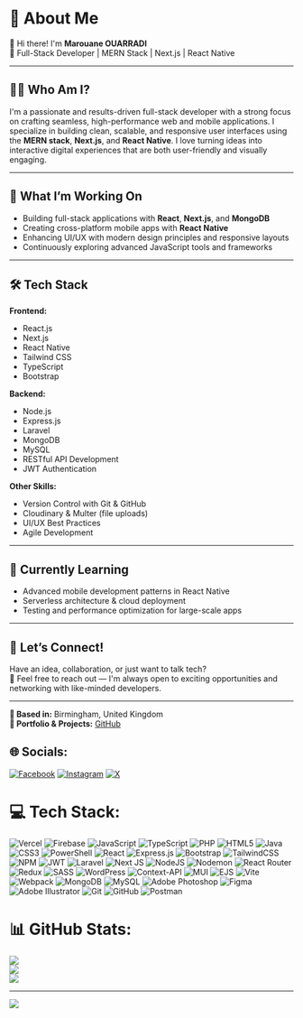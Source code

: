 # 💫 About Me

👋 Hi there! I'm **Marouane OUARRADI**  
🚀 Full-Stack Developer | MERN Stack | Next.js | React Native  

---

## 👨‍💻 Who Am I?

I'm a passionate and results-driven full-stack developer with a strong focus on crafting seamless, high-performance web and mobile applications. I specialize in building clean, scalable, and responsive user interfaces using the **MERN stack**, **Next.js**, and **React Native**. I love turning ideas into interactive digital experiences that are both user-friendly and visually engaging.

---

## 🚧 What I’m Working On

- Building full-stack applications with **React**, **Next.js**, and **MongoDB**
- Creating cross-platform mobile apps with **React Native**
- Enhancing UI/UX with modern design principles and responsive layouts
- Continuously exploring advanced JavaScript tools and frameworks

---

## 🛠️ Tech Stack

**Frontend:**  
- React.js  
- Next.js  
- React Native  
- Tailwind CSS  
- TypeScript  
- Bootstrap  

**Backend:**  
- Node.js  
- Express.js
- Laravel
- MongoDB
- MySQL
- RESTful API Development  
- JWT Authentication  

**Other Skills:**  
- Version Control with Git & GitHub  
- Cloudinary & Multer (file uploads)  
- UI/UX Best Practices  
- Agile Development  

---

## 🌱 Currently Learning

- Advanced mobile development patterns in React Native  
- Serverless architecture & cloud deployment  
- Testing and performance optimization for large-scale apps  

---

## 🤝 Let’s Connect!

Have an idea, collaboration, or just want to talk tech?  
📩 Feel free to reach out — I'm always open to exciting opportunities and networking with like-minded developers.

---

**📍 Based in:** Birmingham, United Kingdom  
**📂 Portfolio & Projects:** [GitHub](https://github.com/marwancodes)



## 🌐 Socials:
[![Facebook](https://img.shields.io/badge/Facebook-%231877F2.svg?logo=Facebook&logoColor=white)](https://facebook.com/marouaneord) [![Instagram](https://img.shields.io/badge/Instagram-%23E4405F.svg?logo=Instagram&logoColor=white)](https://instagram.com/marwanfitvlogs) [![X](https://img.shields.io/badge/X-black.svg?logo=X&logoColor=white)](https://x.com/marwancodes) 

# 💻 Tech Stack:
![Vercel](https://img.shields.io/badge/vercel-%23000000.svg?style=for-the-badge&logo=vercel&logoColor=white) ![Firebase](https://img.shields.io/badge/firebase-%23039BE5.svg?style=for-the-badge&logo=firebase) ![JavaScript](https://img.shields.io/badge/javascript-%23323330.svg?style=for-the-badge&logo=javascript&logoColor=%23F7DF1E) ![TypeScript](https://img.shields.io/badge/typescript-%23007ACC.svg?style=for-the-badge&logo=typescript&logoColor=white) ![PHP](https://img.shields.io/badge/php-%23777BB4.svg?style=for-the-badge&logo=php&logoColor=white) ![HTML5](https://img.shields.io/badge/html5-%23E34F26.svg?style=for-the-badge&logo=html5&logoColor=white) ![Java](https://img.shields.io/badge/java-%23ED8B00.svg?style=for-the-badge&logo=openjdk&logoColor=white) ![CSS3](https://img.shields.io/badge/css3-%231572B6.svg?style=for-the-badge&logo=css3&logoColor=white) ![PowerShell](https://img.shields.io/badge/PowerShell-%235391FE.svg?style=for-the-badge&logo=powershell&logoColor=white) ![React](https://img.shields.io/badge/react-%2320232a.svg?style=for-the-badge&logo=react&logoColor=%2361DAFB) ![Express.js](https://img.shields.io/badge/express.js-%23404d59.svg?style=for-the-badge&logo=express&logoColor=%2361DAFB) ![Bootstrap](https://img.shields.io/badge/bootstrap-%238511FA.svg?style=for-the-badge&logo=bootstrap&logoColor=white) ![TailwindCSS](https://img.shields.io/badge/tailwindcss-%2338B2AC.svg?style=for-the-badge&logo=tailwind-css&logoColor=white) ![NPM](https://img.shields.io/badge/NPM-%23CB3837.svg?style=for-the-badge&logo=npm&logoColor=white) ![JWT](https://img.shields.io/badge/JWT-black?style=for-the-badge&logo=JSON%20web%20tokens) ![Laravel](https://img.shields.io/badge/laravel-%23FF2D20.svg?style=for-the-badge&logo=laravel&logoColor=white) ![Next JS](https://img.shields.io/badge/Next-black?style=for-the-badge&logo=next.js&logoColor=white) ![NodeJS](https://img.shields.io/badge/node.js-6DA55F?style=for-the-badge&logo=node.js&logoColor=white) ![Nodemon](https://img.shields.io/badge/NODEMON-%23323330.svg?style=for-the-badge&logo=nodemon&logoColor=%BBDEAD) ![React Router](https://img.shields.io/badge/React_Router-CA4245?style=for-the-badge&logo=react-router&logoColor=white) ![Redux](https://img.shields.io/badge/redux-%23593d88.svg?style=for-the-badge&logo=redux&logoColor=white) ![SASS](https://img.shields.io/badge/SASS-hotpink.svg?style=for-the-badge&logo=SASS&logoColor=white) ![WordPress](https://img.shields.io/badge/WordPress-%23117AC9.svg?style=for-the-badge&logo=WordPress&logoColor=white) ![Context-API](https://img.shields.io/badge/Context--Api-000000?style=for-the-badge&logo=react) ![MUI](https://img.shields.io/badge/MUI-%230081CB.svg?style=for-the-badge&logo=mui&logoColor=white) ![EJS](https://img.shields.io/badge/ejs-%23B4CA65.svg?style=for-the-badge&logo=ejs&logoColor=black) ![Vite](https://img.shields.io/badge/vite-%23646CFF.svg?style=for-the-badge&logo=vite&logoColor=white) ![Webpack](https://img.shields.io/badge/webpack-%238DD6F9.svg?style=for-the-badge&logo=webpack&logoColor=black) ![MongoDB](https://img.shields.io/badge/MongoDB-%234ea94b.svg?style=for-the-badge&logo=mongodb&logoColor=white) ![MySQL](https://img.shields.io/badge/mysql-4479A1.svg?style=for-the-badge&logo=mysql&logoColor=white) ![Adobe Photoshop](https://img.shields.io/badge/adobe%20photoshop-%2331A8FF.svg?style=for-the-badge&logo=adobe%20photoshop&logoColor=white) ![Figma](https://img.shields.io/badge/figma-%23F24E1E.svg?style=for-the-badge&logo=figma&logoColor=white) ![Adobe Illustrator](https://img.shields.io/badge/adobe%20illustrator-%23FF9A00.svg?style=for-the-badge&logo=adobe%20illustrator&logoColor=white) ![Git](https://img.shields.io/badge/git-%23F05033.svg?style=for-the-badge&logo=git&logoColor=white) ![GitHub](https://img.shields.io/badge/github-%23121011.svg?style=for-the-badge&logo=github&logoColor=white) ![Postman](https://img.shields.io/badge/Postman-FF6C37?style=for-the-badge&logo=postman&logoColor=white)
# 📊 GitHub Stats:
![](https://github-readme-stats.vercel.app/api?username=marwancodes&theme=radical&hide_border=false&include_all_commits=false&count_private=false)<br/>
![](https://github-readme-streak-stats.herokuapp.com/?user=marwancodes&theme=radical&hide_border=false)<br/>
![](https://github-readme-stats.vercel.app/api/top-langs/?username=marwancodes&theme=radical&hide_border=false&include_all_commits=false&count_private=false&layout=compact)

---
[![](https://visitcount.itsvg.in/api?id=marwancodes&icon=0&color=0)](https://visitcount.itsvg.in)


<!-- Proudly created with GPRM ( https://gprm.itsvg.in ) -->
